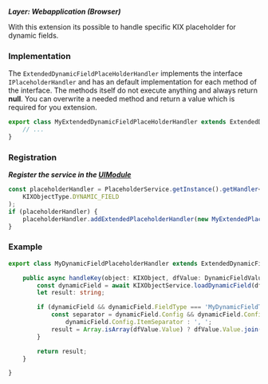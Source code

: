 ***Layer: Webapplication (Browser)***

With this extension its possible to handle specific KIX placeholder for dynamic fields.

### Implementation
The `ExtendedDynamicFieldPlaceHolderHandler` implements the interface `IPlaceholderHandler` and has an default implementation for each method of the interface. The methods itself do not execute anything and always return **null**. You can overwrite a needed method and return a value which is required for you extension.
```typescript
export class MyExtendedDynamicFieldPlaceHolderHandler extends ExtendedDynamicFieldPlaceHolderHandler {
    // ...
}
```

### Registration
***Register the service in the [UIModule](#init-components)***
```typescript
const placeholderHandler = PlaceholderService.getInstance().getHandler<DynamicFieldValuePlaceholderHandler>(
    KIXObjectType.DYNAMIC_FIELD
);
if (placeholderHandler) {
    placeholderHandler.addExtendedPlaceholderHandler(new MyExtendedPlaceholderHandler());
}
```

### Example

```typescript
export class MyDynamicFieldPlaceholderHandler extends ExtendedDynamicFieldPlaceHolderHandler {

    public async handleKey(object: KIXObject, dfValue: DynamicFieldValue): Promise<string> {
        const dynamicField = await KIXObjectService.loadDynamicField(dfValue.Name);
        let result: string;

        if (dynamicField && dynamicField.FieldType === 'MyDynamicFieldType') {
            const separator = dynamicField.Config && dynamicField.Config.ItemSeparator ?
                dynamicField.Config.ItemSeparator : ', ';
            result = Array.isArray(dfValue.Value) ? dfValue.Value.join(separator) : [dfValue.Value].join(separator);
        }

        return result;
    }

}
```